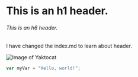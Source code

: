 # This is an h1 header.
###### This is an h6 header.

I have changed the index.md to learn about header. 

![Image of Yaktocat](https://octodex.github.com/images/yaktocat.png)

``` javascript
var myVar = "Hello, world!";
```
